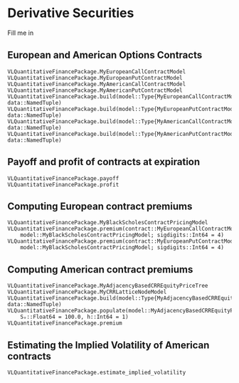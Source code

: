 # Derivative Securities
Fill me in

## European and American Options Contracts
```@docs
VLQuantitativeFinancePackage.MyEuropeanCallContractModel
VLQuantitativeFinancePackage.MyEuropeanPutContractModel
VLQuantitativeFinancePackage.MyAmericanCallContractModel
VLQuantitativeFinancePackage.MyAmericanPutContractModel
VLQuantitativeFinancePackage.build(model::Type{MyEuropeanCallContractModel}, data::NamedTuple)
VLQuantitativeFinancePackage.build(model::Type{MyEuropeanPutContractModel}, data::NamedTuple)
VLQuantitativeFinancePackage.build(model::Type{MyAmericanCallContractModel}, data::NamedTuple)
VLQuantitativeFinancePackage.build(model::Type{MyAmericanPutContractModel}, data::NamedTuple)
```

## Payoff and profit of contracts at expiration
```@docs
VLQuantitativeFinancePackage.payoff
VLQuantitativeFinancePackage.profit
```

## Computing European contract premiums
```@docs
VLQuantitativeFinancePackage.MyBlackScholesContractPricingModel
VLQuantitativeFinancePackage.premium(contract::MyEuropeanCallContractModel, 
    model::MyBlackScholesContractPricingModel; sigdigits::Int64 = 4)
VLQuantitativeFinancePackage.premium(contract::MyEuropeanPutContractModel, 
    model::MyBlackScholesContractPricingModel; sigdigits::Int64 = 4)
```

## Computing American contract premiums
```@docs
VLQuantitativeFinancePackage.MyAdjacencyBasedCRREquityPriceTree
VLQuantitativeFinancePackage.MyCRRLatticeNodeModel
VLQuantitativeFinancePackage.build(model::Type{MyAdjacencyBasedCRREquityPriceTree}, data::NamedTuple)
VLQuantitativeFinancePackage.populate(model::MyAdjacencyBasedCRREquityPriceTree; 
    Sₒ::Float64 = 100.0, h::Int64 = 1)
VLQuantitativeFinancePackage.premium
```

## Estimating the Implied Volatility of American contracts
```@docs
VLQuantitativeFinancePackage.estimate_implied_volatility
```